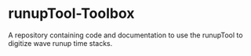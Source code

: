 # runupTool-Toolbox
A repository containing code and documentation to use the runupTool to digitize wave runup time stacks.
